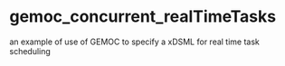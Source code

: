 # gemoc_concurrent_realTimeTasks
an example of use of GEMOC to specify a xDSML for real time task scheduling
